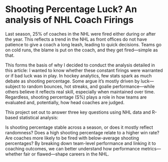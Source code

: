 # Shooting Percentage Luck? An analysis of NHL Coach Firings

</a>

Last season, 25% of coaches in the NHL were fired either during or after the year. This reflects a trend in the NHL as front offices do not have patience to give a coach a long leash, leading to quick decisions. Teams go on cold runs, the blame is put on the coach, and they get fired—simple as that.

This forms the basis of why I decided to conduct the analysis detailed in this article: I wanted to know whether these constant firings were warranted or if bad luck was in play. In hockey analytics, few stats spark as much debate as shooting percentage. Some argue it’s mostly driven by luck—subject to random bounces, hot streaks, and goalie performance—while others believe it reflects real skill, especially when maintained over time. Regardless, shooting percentage (S%) plays a role in how teams are evaluated and, potentially, how head coaches are judged.

This project set out to answer three key questions using NHL data and R-based statistical analysis:

Is shooting percentage stable across a season, or does it mostly reflect randomness?
Does a high shooting percentage relate to a higher win rate?
Are coaches more likely to be fired with below-average shooting percentages?
By breaking down team-level performance and linking it to coaching outcomes, we can better understand how performance metrics—whether fair or flawed—shape careers in the NHL.
